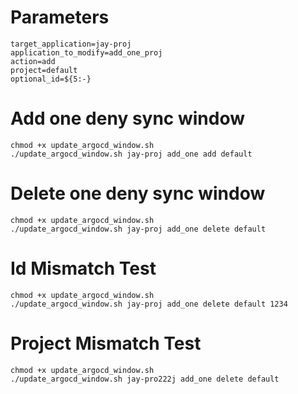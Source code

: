 # Parameters

```text
target_application=jay-proj
application_to_modify=add_one_proj
action=add
project=default
optional_id=${5:-}
```

# Add one deny sync window

```shell
chmod +x update_argocd_window.sh
./update_argocd_window.sh jay-proj add_one add default
```

# Delete one deny sync window

```shell
chmod +x update_argocd_window.sh
./update_argocd_window.sh jay-proj add_one delete default
```

# Id Mismatch Test

```shell
chmod +x update_argocd_window.sh
./update_argocd_window.sh jay-proj add_one delete default 1234
```

# Project Mismatch Test

```shell
chmod +x update_argocd_window.sh
./update_argocd_window.sh jay-pro222j add_one delete default
```